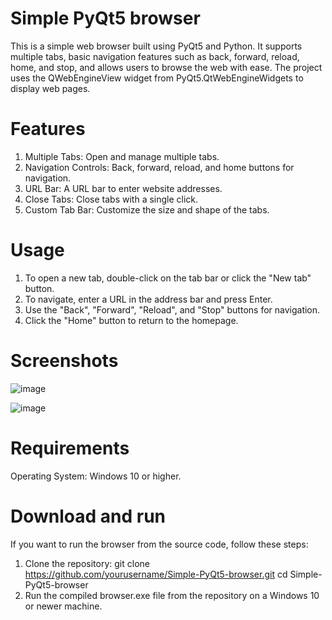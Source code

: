 # Simple PyQt5 browser
This is a simple web browser built using PyQt5 and Python. It supports multiple tabs, basic navigation features such as back, forward, reload, home, and stop, and allows users to browse the web with ease. The project uses the QWebEngineView widget from PyQt5.QtWebEngineWidgets to display web pages.

# Features
1. Multiple Tabs: Open and manage multiple tabs.
2. Navigation Controls: Back, forward, reload, and home buttons for navigation.
3. URL Bar: A URL bar to enter website addresses.
4. Close Tabs: Close tabs with a single click.
5. Custom Tab Bar: Customize the size and shape of the tabs.

# Usage
1. To open a new tab, double-click on the tab bar or click the "New tab" button.
2. To navigate, enter a URL in the address bar and press Enter.
3. Use the "Back", "Forward", "Reload", and "Stop" buttons for navigation.
4. Click the "Home" button to return to the homepage.

# Screenshots
![image](https://github.com/user-attachments/assets/682238ef-508e-43ac-8b0f-f4c2577ebf37)

![image](https://github.com/user-attachments/assets/8ecf6786-4147-4ad2-a6b7-bb26ad4803da)

# Requirements
Operating System: Windows 10 or higher.

# Download and run
If you want to run the browser from the source code, follow these steps:
1. Clone the repository:
git clone https://github.com/yourusername/Simple-PyQt5-browser.git
cd Simple-PyQt5-browser
2. Run the compiled browser.exe file from the repository on a Windows 10 or newer machine.
